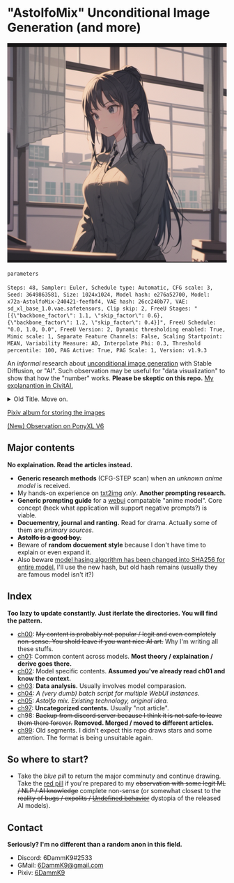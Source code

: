# "AstolfoMix" Unconditional Image Generation (and more) #

![cover2.png](cover2.png)

```
parameters

Steps: 48, Sampler: Euler, Schedule type: Automatic, CFG scale: 3, Seed: 3649863581, Size: 1024x1024, Model hash: e276a52700, Model: x72a-AstolfoMix-240421-feefbf4, VAE hash: 26cc240b77, VAE: sd_xl_base_1.0.vae.safetensors, Clip skip: 2, FreeU Stages: "[{\"backbone_factor\": 1.1, \"skip_factor\": 0.6}, {\"backbone_factor\": 1.2, \"skip_factor\": 0.4}]", FreeU Schedule: "0.0, 1.0, 0.0", FreeU Version: 2, Dynamic thresholding enabled: True, Mimic scale: 1, Separate Feature Channels: False, Scaling Startpoint: MEAN, Variability Measure: AD, Interpolate Phi: 0.3, Threshold percentile: 100, PAG Active: True, PAG Scale: 1, Version: v1.9.3
```

An *informal* research about [unconditional image generation](https://huggingface.co/tasks/unconditional-image-generation) with Stable Diffusion, or "AI". Such observation may be useful for "data visualization" to show that how the "number" works. **Please be skeptic on this repo.** [My explanantion in CivitAI.](https://civitai.com/articles/5149/untitled-denoising-to-the-random-content)

<details>
    <summary> Old Title. Move on. </summary>

# "NAI Anine" Pure Negative Prompt (and more) #

![cover.png](cover.png)

```
Negative prompt: (bad:0), (comic:0), (cropped:0), (error:0), (extra:0), (low:0), (lowres:0), (speech:0), (worst:0)
Steps: 32, Sampler: Euler, CFG scale: 10.5, Seed: 1337, Size: 512x512, Model hash: 925997e9, Clip skip: 2
```

An *informal* research about "NAI anime" art with pure negative prompt. Such observation may be useful for "data visualization" to show that how the "number" works. **Please be skeptic on this repo.**
</details>

[Pixiv album for storing the images](https://www.pixiv.net/en/tags/PureNegativePrompt/artworks)

[(New) Observation on PonyXL V6](ch02/pony_sd.md)

## Major contents ##
**No explaination. Read the articles instead.**
- **Generic research methods** (CFG-STEP scan) when an *unknown anime model* is received.
- My hands-on experience on [txt2img](https://en.wikipedia.org/wiki/Text-to-image_model) *only*. **Another prompting research.**
- **Generic prompting guide** for a [webui](https://github.com/AUTOMATIC1111/stable-diffusion-webui) compatable "anime model". Core concept (heck what application will support negative prompts?) is viable.
- **Docuementry, journal and ranting.** Read for drama. Actually some of them are *primary sources*. 
- ~~**Astolfo is a good boy.**~~
- Beware of **random docuement style** because I don't have time to explain or even expand it.
- Also beware [model hasing algorithm has been changed into SHA256 for entire model.](https://github.com/AUTOMATIC1111/stable-diffusion-webui/commit/a95f1353089bdeaccd7c266b40cdd79efedfe632) I'll use the new hash, but old hash remains (usually they are famous model isn't it?)

## Index ##
**Too lazy to update constantly. Just iterlate the directories. You will find the pattern.**
- [ch00](ch00): ~~My content is probably not popular / legit and even completely non-sense. You shold leave if you want nice AI art.~~ Why I'm writing all these stuffs.
- [ch01](ch01): Common content across models. **Most theory / explaination / derive goes there.**
- [ch02](ch02): Model specific contents. **Assumed you've already read ch01 and know the context.**
- [ch03](ch03): **Data analysis.**  Usually involves model comparasion.
- [ch04](ch04): *A (very dumb) batch script for multiple WebUI instances.*
- [ch05](ch05): *Astolfo mix. Existing technology, original idea.*
- [ch97](ch97): **Uncategorized contents.** Usually "not article".
- ch98: ~~Backup from discord server because I think it is not safe to leave them there forever.~~ **Removed. Merged / moved to different articles.**
- [ch99](ch99): Old segments. I didn't expect this repo draws stars and some attention. The format is being unsuitable again.

## So where to start? ##
- Take the *blue pill* to return the major comminuty and continue drawing. Take the [red pill](ch00/red_pill.md) if you're prepared to my ~~observation with some legit ML / NLP / AI knowledge~~ complete non-sense (or somewhat closest to the ~~reality of bugs / expolits / [Undefined behavior](https://en.wikipedia.org/wiki/Undefined_behavior)~~ dystopia of the released AI models).

## Contact ##
**Seriously? I'm no different than a random anon in this field.**
- Discord: 6DammK9#2533
- GMail: 6DammK9@gmail.com
- Pixiv: [6DammK9](https://www.pixiv.net/en/users/11525730)
